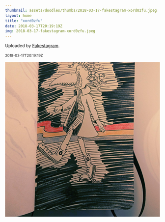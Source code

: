 ```yaml
---
thumbnail: assets/doodles/thumbs/2018-03-17-fakestagram-xord0zfu.jpeg
layout: home
title: "xord0zfu"
date: 2018-03-17T20:19:19Z
img: 2018-03-17-fakestagram-xord0zfu.jpeg
---
```


Uploaded by [Fakestagram](https://github.com/opyate/fakestagram).

<small>2018-03-17T20:19:19Z</small>

![Uploaded by Fakestagram](assets/doodles/original/2018-03-17-fakestagram-xord0zfu.jpeg)

